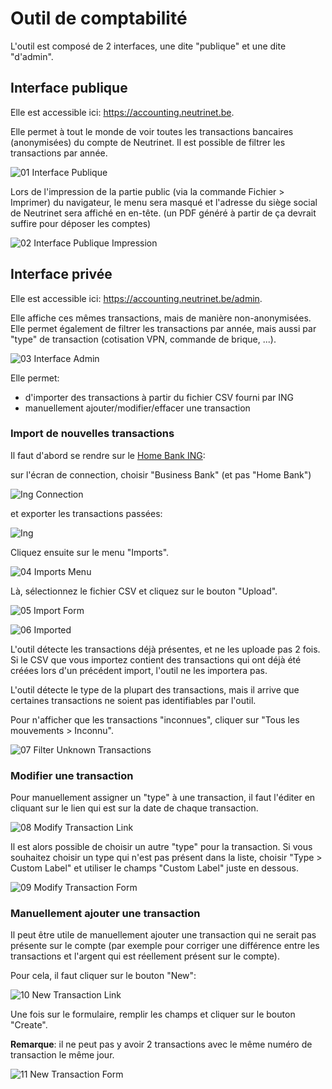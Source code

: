 <!-- TITLE: Outil Accounting -->
<!-- SUBTITLE: A quick summary of Comptabilit -->

# Outil de comptabilité

L'outil est composé de 2 interfaces, une dite "publique" et une dite "d'admin".

## Interface publique

Elle est accessible ici: https://accounting.neutrinet.be.

Elle permet à tout le monde de voir toutes les transactions bancaires (anonymisées) du compte de Neutrinet.
Il est possible de filtrer les transactions par année.

![01 Interface Publique](/uploads/outil-compta/01-interface-publique.png "01 Interface Publique")

Lors de l'impression de la partie public (via la commande Fichier > Imprimer) du navigateur, le menu sera masqué et l'adresse du siège social de Neutrinet sera affiché en en-tête. (un PDF généré à partir de ça devrait suffire pour déposer les comptes)

![02 Interface Publique Impression](/uploads/outil-compta/02-interface-publique-impression.png "02 Interface Publique Impression")

## Interface privée

Elle est accessible ici: https://accounting.neutrinet.be/admin.

Elle affiche ces mêmes transactions, mais de manière non-anonymisées. Elle permet également de filtrer les transactions par année, mais aussi par "type" de transaction (cotisation VPN, commande de brique, ...).

![03 Interface Admin](/uploads/outil-compta/03-interface-admin.png "03 Interface Admin")

Elle permet:
- d'importer des transactions à partir du fichier CSV fourni par ING
- manuellement ajouter/modifier/effacer une transaction

### Import de nouvelles transactions

Il faut d'abord se rendre sur le [Home Bank ING](https://www.ing.be/fr/business/login):

sur l'écran de connection, choisir "Business Bank" (et pas "Home Bank")

![Ing Connection](/uploads/outil-compta/ing-connection.png "Ing Connection")

et exporter les transactions passées:

![Ing](/uploads/outil-compta/ing.png "Ing")

Cliquez ensuite sur le menu "Imports".

![04 Imports Menu](/uploads/outil-compta/04-imports-menu.png "04 Imports Menu")

Là, sélectionnez le fichier CSV et cliquez sur le bouton "Upload".

![05 Import Form](/uploads/outil-compta/05-import-form.png "05 Import Form")

![06 Imported](/uploads/outil-compta/06-imported.png "06 Imported")

L'outil détecte les transactions déjà présentes, et ne les uploade pas 2 fois.
Si le CSV que vous importez contient des transactions qui ont déjà été créées lors d'un précédent import, l'outil ne les importera pas.

L'outil détecte le type de la plupart des transactions, mais il arrive que certaines transactions ne soient pas identifiables par l'outil.

Pour n'afficher que les transactions "inconnues", cliquer sur "Tous les mouvements > Inconnu".

![07 Filter Unknown Transactions](/uploads/outil-compta/07-filter-unknown-transactions.png "07 Filter Unknown Transactions")

### Modifier une transaction

Pour manuellement assigner un "type" à une transaction, il faut l'éditer en cliquant sur le lien qui est sur la date de chaque transaction.

![08 Modify Transaction Link](/uploads/outil-compta/08-modify-transaction-link.png "08 Modify Transaction Link")

Il est alors possible de choisir un autre "type" pour la transaction. Si vous souhaitez choisir un type qui n'est pas présent dans la liste, choisir "Type > Custom Label" et utiliser le champs "Custom Label" juste en dessous.

![09 Modify Transaction Form](/uploads/outil-compta/09-modify-transaction-form.png "09 Modify Transaction Form")

### Manuellement ajouter une transaction

Il peut être utile de manuellement ajouter une transaction qui ne serait pas présente sur le compte (par exemple pour corriger une différence entre les transactions et l'argent qui est réellement présent sur le compte).

Pour cela, il faut cliquer sur le bouton "New":

![10 New Transaction Link](/uploads/outil-compta/10-new-transaction-link.png "10 New Transaction Link")

Une fois sur le formulaire, remplir les champs et cliquer sur le bouton "Create".

**Remarque**: il ne peut pas y avoir 2 transactions avec le même numéro de transaction le même jour.

![11 New Transaction Form](/uploads/outil-compta/11-new-transaction-form.png "11 New Transaction Form")

